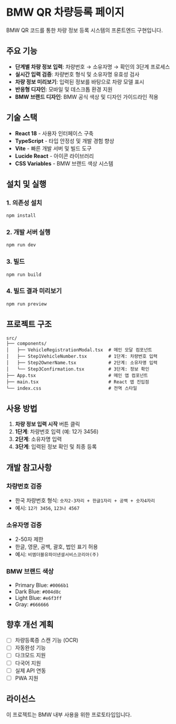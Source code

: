 # BMW QR 차량등록 페이지

BMW QR 코드를 통한 차량 정보 등록 시스템의 프론트엔드 구현입니다.

## 주요 기능

- **단계별 차량 정보 입력**: 차량번호 → 소유자명 → 확인의 3단계 프로세스
- **실시간 입력 검증**: 차량번호 형식 및 소유자명 유효성 검사
- **차량 정보 미리보기**: 입력된 정보를 바탕으로 차량 모델 표시
- **반응형 디자인**: 모바일 및 데스크톱 환경 지원
- **BMW 브랜드 디자인**: BMW 공식 색상 및 디자인 가이드라인 적용

## 기술 스택

- **React 18** - 사용자 인터페이스 구축
- **TypeScript** - 타입 안정성 및 개발 경험 향상
- **Vite** - 빠른 개발 서버 및 빌드 도구
- **Lucide React** - 아이콘 라이브러리
- **CSS Variables** - BMW 브랜드 색상 시스템

## 설치 및 실행

### 1. 의존성 설치
```bash
npm install
```

### 2. 개발 서버 실행
```bash
npm run dev
```

### 3. 빌드
```bash
npm run build
```

### 4. 빌드 결과 미리보기
```bash
npm run preview
```

## 프로젝트 구조

```
src/
├── components/
│   ├── VehicleRegistrationModal.tsx  # 메인 모달 컴포넌트
│   ├── Step1VehicleNumber.tsx        # 1단계: 차량번호 입력
│   ├── Step2OwnerName.tsx            # 2단계: 소유자명 입력
│   └── Step3Confirmation.tsx         # 3단계: 정보 확인
├── App.tsx                           # 메인 앱 컴포넌트
├── main.tsx                          # React 앱 진입점
└── index.css                         # 전역 스타일
```

## 사용 방법

1. **차량 정보 입력 시작** 버튼 클릭
2. **1단계**: 차량번호 입력 (예: 12가 3456)
3. **2단계**: 소유자명 입력
4. **3단계**: 입력된 정보 확인 및 최종 등록

## 개발 참고사항

### 차량번호 검증
- 한국 차량번호 형식: `숫자2-3자리 + 한글1자리 + 공백 + 숫자4자리`
- 예시: `12가 3456`, `123나 4567`

### 소유자명 검증
- 2-50자 제한
- 한글, 영문, 공백, 괄호, 법인 표기 허용
- 예시: `비엠더블유파이낸셜서비스코리아(주)`

### BMW 브랜드 색상
- Primary Blue: `#0066b1`
- Dark Blue: `#004d8c`
- Light Blue: `#e6f3ff`
- Gray: `#666666`

## 향후 개선 계획

- [ ] 차량등록증 스캔 기능 (OCR)
- [ ] 자동완성 기능
- [ ] 다크모드 지원
- [ ] 다국어 지원
- [ ] 실제 API 연동
- [ ] PWA 지원

## 라이선스

이 프로젝트는 BMW 내부 사용을 위한 프로토타입입니다.


